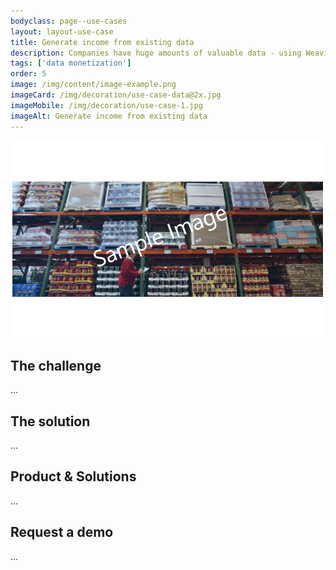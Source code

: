 ```yaml
---
bodyclass: page--use-cases
layout: layout-use-case
title: Generate income from existing data
description: Companies have huge amounts of valuable data - using Weaviate to monetize the data as supplementary income stream alongside core business.
tags: ['data monetization']
order: 5
image: /img/content/image-example.png
imageCard: /img/decoration/use-case-data@2x.jpg
imageMobile: /img/decoration/use-case-1.jpg
imageAlt: Generate income from existing data
---
```

![Generate income from existing data](/img/sample-usecase.png)

## The challenge

...

## The solution

...

## Product & Solutions

...

## Request a demo

...
